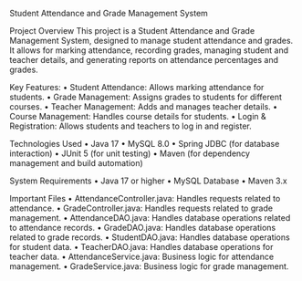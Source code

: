 Student Attendance and Grade Management System

Project Overview
This project is a Student Attendance and Grade Management System, designed to manage student attendance and grades. It allows for marking attendance, recording grades, managing student and teacher details, and generating reports on attendance percentages and grades.

Key Features:
•	Student Attendance: Allows marking attendance for students.
•	Grade Management: Assigns grades to students for different courses.
•	Teacher Management: Adds and manages teacher details.
•	Course Management: Handles course details for students.
•	Login & Registration: Allows students and teachers to log in and register.

Technologies Used
•	Java 17
•	MySQL 8.0
•	Spring JDBC (for database interaction)
•	JUnit 5 (for unit testing)
•	Maven (for dependency management and build automation)

System Requirements
•	Java 17 or higher
•	MySQL Database
•	Maven 3.x

Important Files
•	AttendanceController.java: Handles requests related to attendance.
•	GradeController.java: Handles requests related to grade management.
•	AttendanceDAO.java: Handles database operations related to attendance records.
•	GradeDAO.java: Handles database operations related to grade records.
•	StudentDAO.java: Handles database operations for student data.
•	TeacherDAO.java: Handles database operations for teacher data.
•	AttendanceService.java: Business logic for attendance management.
•	GradeService.java: Business logic for grade management.
